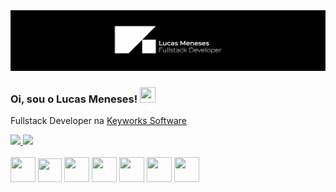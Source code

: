 <img src="logo.jpg">

### Oi, sou o Lucas Meneses! <img src="https://media.giphy.com/media/hvRJCLFzcasrR4ia7z/giphy.gif" width="25" height="25">

Fullstack Developer na [Keyworks Software](https://www.keyworks.com.br/)

<div>
  <a href="https://www.linkedin.com/in/lucas-meneses/" target="_blank">
    <img src="https://img.shields.io/badge/LinkedIn-0077B5?style=for-the-badge&logo=linkedin&logoColor=white" height="25" />
  </a>
  <a href="https://www.instagram.com/lucasnemeses/" target="_blank">
    <img src="https://img.shields.io/badge/Instagram-E4405F?style=for-the-badge&logo=instagram&logoColor=white" height="25" />
  </a>
</div>

<br>

<div>
  <img src="https://cdn.jsdelivr.net/gh/devicons/devicon/icons/vuejs/vuejs-original.svg" width="40" height="40"/>
  <img src="https://cdn.jsdelivr.net/gh/devicons/devicon/icons/javascript/javascript-original.svg" width="38" height="38"/>
  <img src="https://cdn.jsdelivr.net/gh/devicons/devicon/icons/elixir/elixir-original.svg" width="40" height="40"/>
  <img src="https://laravel.com/img/logomark.min.svg" width="40" height="40"/>
  <img src="https://www.php.net//images/logos/new-php-logo.svg" width="40" height="40"/>
  <img src="https://cdn.jsdelivr.net/gh/devicons/devicon/icons/mysql/mysql-original.svg" width="40" height="40"/>
  <img src="https://cdn.jsdelivr.net/gh/devicons/devicon/icons/ubuntu/ubuntu-plain.svg" width="40" height="40"/>
</div>

